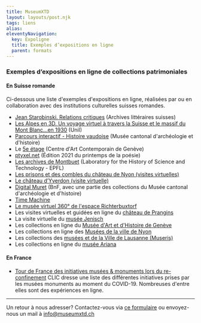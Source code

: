```yaml
---
title: MuseumXTD
layout: layouts/post.njk
tags: liens
alias: 
eleventyNavigation:
  key: Expoligne
  title: Exemples d’expositions en ligne
  parent: formats
---
```

### Exemples d’expositions en ligne de collections patrimoniales 
#### En Suisse romande 
Ci-dessous une liste d'exemples d'expositions en ligne, réalisées par ou en collaboration avec des institutions culturelles suisses romandes. 

- [Jean Starobinski. Relations critiques](https://www.expo-starobinski.ch/)  (Archives littéraires suisses)
- [Les Alpes en 3D. Un voyage virtuel à travers la Suisse et le massif du Mont Blanc...en 1930](https://www.unil.ch/viaticalpes/home/menuguid/exposition-virtuelle.html) (Unil)
- [Parcours interactif - Histoire vaudoise](http://www.visite.mcah.ch/#/mcah-web-geed)  (Musée cantonal d'archéologie et d'histoire)
- Le [5e étage](https://5e.centre.ch/en/) (Centre d'Art Contemporain de Genève)    
- [ptyxel.net](https://ptyxel.net/) (Édition 2021 du printemps de la poésie)  
- [Les archives de Montbuet](https://montbuet.net/archives/view/?a=0#1190) (Laboratory for the History of Science and Technology - EPFL)  
- [Les prisons et des combles du château de Nyon (visites virtuelles)](https://www.chateaudenyon.ch/fr/page/visite-virtuelle-des-prisons-450)
- [Le château d’Yverdon (visite virtuelle)](http://chateau.yverdon.ch/visite-virtuelle)  
- [Digital Muret](https://digitalmuret.inha.fr/s/accueil-muret/page/accueil)  (BnF, avec une partie des collections du Musée cantonal d'archéologie et d'histoire)
- [Time Machine](https://www.timemachine.eu/)
- [Le musée virtuel 360° de l'espace Richterbuxtorf](https://richterbuxtorf.ch/le-musee-virtuel/)
- Les visites virtuelles et guidées en ligne du [château de Prangins](https://www.chateaudeprangins.ch/fr/votre-visite/digital)
- La visite virtuelle du [musée Jenisch](https://museejenisch.ch/visite/visite-virtuelle/)
- Les collections en ligne du [Musée d'Art et d'Histoire de Genève](https://collections.geneve.ch/mah/)
- Les collections en ligne des [Musées de la ville de Nyon](http://collections-musees.nyon.ch/fr/accueil)
- Les collections des [musées et de la Ville de Lausanne (Museris)](https://www.lausanne.ch/apps/museris/)
- Les collections en ligne du [musée Ariana](https://www.musee-ariana.ch/collections/)

#### En France
- [Tour de France des initiatives musées & monuments lors du re-confinement](https://www.club-innovation-culture.fr/tour-de-france-re-confinement/)
   CLIC dresse une liste des différentes initiatives prises par les musées monuments au moment du COVID-19. Nombreuses d'entre elles sont des expériences en ligne.  

--- 
Un retour à nous adresser? Contactez-vous via [ce formulaire](https://6e13e580.sibforms.com/serve/MUIEAEIKAbyrbuyyFoX325xECn_-FivBZ_w7x0x0JbYpdhGzsuc2HGj9na99Qi-uw8VP3LlaySseIFMmGn06hw9TT_scBOc_O9XxUG_bng5Kt2mWawqE07YTXo8aAWewF9lTFwpUqYJAFrhW_PCqbP3aOA2pSb81YneZA4uk68Mjq-w3NvJMhpDPu8-qX5rs0llVsZvxVChtyOsg) ou envoyez-nous un mail à [info@museumxtd.ch](mailto:info@museumxtd.ch?subject=Contact "Envoyer un mail à info@museumxtd.ch")